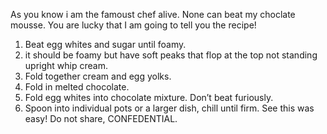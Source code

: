 As you know i am the famoust chef alive. None can beat my choclate mousse. 
You are lucky that I am going to tell you the recipe!
1) Beat egg whites and sugar until foamy.
2) it should be foamy but have soft peaks that flop at the top not standing upright whip cream.
3) Fold together cream and egg yolks.
4) Fold in melted chocolate.
5) Fold egg whites into chocolate mixture. Don’t beat furiously.
6) Spoon into individual pots or a larger dish, chill until firm.
See this was easy!
Do not share, CONFEDENTIAL.
